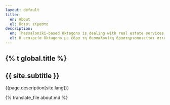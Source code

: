 ```yaml
---
layout: default
title: 
  en: About
  el: Ποιοι είμαστε 
description:
  en: Thessaloniki-based Oktagono is dealing with real estate services, finding, selling and renting real estate, business spaces and land.
  el: Η εταιρεία Oktagono με έδρα τη Θεσσαλονίκη δραστηριοποιείται στις μεσιτικές υπηρεσίες, εύρεσης, πώλησης και ενοικίασης ακινήτων, επαγγελματικών χώρων και γης. 
---
```

<section class="page-sumbit">
  <div class="vertical shadow">
     <div class="container card">
        <div class="">
        <h1>{% t global.title %}</h1>
        <h2>{{ site.subtitle }}</h2>
        <p>{{page.description[site.lang]}}</p>  
        {% translate_file about.md %}
        </div>
    </div>
  </div>
</section>

